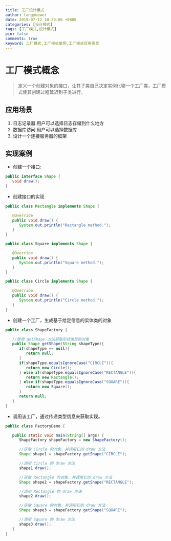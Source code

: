 ```yaml
---
title: 工厂设计模式
author: tangyuewei
date: 2019-07-12 10:39:06 +0800
categories: [设计模式]
tags: [工厂模式,设计模式]
pin: false
comments: true
keyword: 工厂模式,工厂模式案例,工厂模式应用场景
---
```

# 工厂模式概念
> 定义一个创建对象的接口，让其子类自己决定实例化哪一个工厂类，工厂模式使其创建过程延迟到子类进行。
## 应用场景
1. 日志记录器:用户可以选择日志存储到什么地方
2. 数据库访问:用户可以选择数据库
3. 设计一个连接服务器的框架
## 实现案例

- 创建一个接口:
```java
public interface Shape {
   void draw();
}
```
- 创建接口的实现
```java
public class Rectangle implements Shape {

   @Override
   public void draw() {
      System.out.println("Rectangle method.");
   }
}
```
```java
public class Square implements Shape {

   @Override
   public void draw() {
      System.out.println("Square method.");
   }
}
```
```java
public class Circle implements Shape {

   @Override
   public void draw() {
      System.out.println("Circle method.");
   }
}
```
- 创建一个工厂，生成基于给定信息的实体类的对象
```java
public class ShapeFactory {

   //使用 getShape 方法获取形状类型的对象
   public Shape getShape(String shapeType){
      if(shapeType == null){
         return null;
      }
      if(shapeType.equalsIgnoreCase("CIRCLE")){
         return new Circle();
      } else if(shapeType.equalsIgnoreCase("RECTANGLE")){
         return new Rectangle();
      } else if(shapeType.equalsIgnoreCase("SQUARE")){
         return new Square();
      }
      return null;
   }
}
```
- 调用该工厂，通过传递类型信息来获取实现。
```java
public class FactoryDemo {

   public static void main(String[] args) {
      ShapeFactory shapeFactory = new ShapeFactory();

      //获取 Circle 的对象，并调用它的 draw 方法
      Shape shape1 = shapeFactory.getShape("CIRCLE");

      //调用 Circle 的 draw 方法
      shape1.draw();

      //获取 Rectangle 的对象，并调用它的 draw 方法
      Shape shape2 = shapeFactory.getShape("RECTANGLE");

      //调用 Rectangle 的 draw 方法
      shape2.draw();

      //获取 Square 的对象，并调用它的 draw 方法
      Shape shape3 = shapeFactory.getShape("SQUARE");

      //调用 Square 的 draw 方法
      shape3.draw();
   }
}
```
